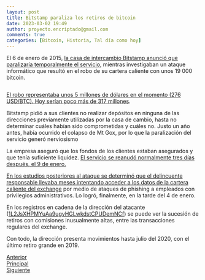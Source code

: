 ```yaml
---
layout: post
title: Bitstamp paraliza los retiros de bitcoin
date: 2023-03-02 19:49
author: proyecto.encriptado@gmail.com
comments: true
categories: [Bitcoin, Historia, Tal día como hoy]
---
```

<!-- wp:paragraph {"style":{"elements":{"link":{"color":{"text":"#0745e3"}}}}} -->
<p class="has-link-color">El 6 de enero de 2015, <a href="https://web.archive.org/web/20200518192911/https://www.reuters.com/article/us-bitstamp-cybersecurity/bitcoin-exchange-bitstamp-suspends-service-after-security-breach-idUSKBN0KF0UH20150106" target="_blank" rel="noreferrer noopener">la casa de intercambio Bitstamp anunció que paralizaría temporalmente el servicio</a>, mientras investigaban un ataque informático que resultó en el robo de su cartera caliente con unos 19 000 bitcoin.</p>
<!-- /wp:paragraph -->

<!-- wp:image {"align":"center","id":279,"sizeSlug":"full","linkDestination":"none"} -->
<figure class="wp-block-image aligncenter size-full"><img src="https://proyectobitcoin.com/wp-content/uploads/2023/02/6-enero-1.png" alt="" class="wp-image-279"/></figure>
<!-- /wp:image -->

<!-- wp:paragraph {"style":{"elements":{"link":{"color":{"text":"#0745e3"}}}}} -->
<p class="has-link-color"><a href="https://www.coindesk.com/markets/2015/07/01/details-of-5-million-bitstamp-hack-revealed/" target="_blank" rel="noreferrer noopener">El robo representaba unos 5 millones de dólares en el momento (276 USD/BTC). Hoy serían poco más de 317 millones</a>.</p>
<!-- /wp:paragraph -->

<!-- wp:paragraph -->
<p>Bitstamp pidió a sus clientes no realizar depósitos en ninguna de las direcciones previamente utilizadas por la casa de cambio, hasta no determinar cuáles habían sido comprometidas y cuáles no. Justo un año antes, había ocurrido el colapso de Mt Gox, por lo que la paralización del servicio generó nerviosismo</p>
<!-- /wp:paragraph -->

<!-- wp:paragraph {"style":{"elements":{"link":{"color":{"text":"#0745e3"}}}}} -->
<p class="has-link-color">La empresa aseguró que los fondos de los clientes estaban asegurados y que tenía suficiente liquidez. <a href="https://web.archive.org/web/20190110234941/https://www.reuters.com/article/bitstamp-cybersecurity/bitcoin-exchange-bitstamp-says-to-resume-trading-on-friday-idUSL6N0UO1DC20150109" target="_blank" rel="noreferrer noopener">El servicio se reanudó normalmente tres días después, el 9 de enero.</a></p>
<!-- /wp:paragraph -->

<!-- wp:paragraph {"style":{"elements":{"link":{"color":{"text":"#0745e3"}}}}} -->
<p class="has-link-color"><a href="https://www.coindesk.com/markets/2015/07/01/details-of-5-million-bitstamp-hack-revealed/" target="_blank" rel="noreferrer noopener">En los estudios posteriores al ataque se determinó que el delincuente responsable llevaba meses intentando acceder a los datos de la cartera caliente del exchange</a> por medio de ataques de phishing a empleados con privilegios administrativos. Lo logró, finalmente, en la tarde del 4 de enero.</p>
<!-- /wp:paragraph -->

<!-- wp:paragraph {"style":{"elements":{"link":{"color":{"text":"#0745e3"}}}}} -->
<p class="has-link-color">En los registros en cadena de la dirección del atacante (<a href="https://mempool.space/es/address/1L2JsXHPMYuAa9ugvHGLwkdstCPUDemNCf" target="_blank" rel="noreferrer noopener">1L2JsXHPMYuAa9ugvHGLwkdstCPUDemNCf</a>) se puede ver la sucesión de retiros con comisiones inusualmente altas, entre las transacciones regulares del exchange.</p>
<!-- /wp:paragraph -->

<!-- wp:paragraph -->
<p>Con todo, la dirección presenta movimientos hasta julio del 2020, con el último retiro grande en 2019.</p>
<!-- /wp:paragraph -->

<!-- wp:columns -->
<div class="wp-block-columns"><!-- wp:column -->
<div class="wp-block-column"><!-- wp:buttons {"layout":{"type":"flex"}} -->
<div class="wp-block-buttons"><!-- wp:button {"className":"is-style-outline"} -->
<div class="wp-block-button is-style-outline"><a class="wp-block-button__link wp-element-button" href="https://proyectobitcoin.com/?p=273">Anterior</a></div>
<!-- /wp:button --></div>
<!-- /wp:buttons --></div>
<!-- /wp:column -->

<!-- wp:column -->
<div class="wp-block-column"><!-- wp:buttons {"layout":{"type":"flex","justifyContent":"center"}} -->
<div class="wp-block-buttons"><!-- wp:button {"className":"is-style-outline"} -->
<div class="wp-block-button is-style-outline"><a class="wp-block-button__link wp-element-button" href="https://proyectobitcoin.com/?page_id=272">Principal</a></div>
<!-- /wp:button --></div>
<!-- /wp:buttons --></div>
<!-- /wp:column -->

<!-- wp:column -->
<div class="wp-block-column"><!-- wp:buttons {"layout":{"type":"flex","justifyContent":"right"}} -->
<div class="wp-block-buttons"><!-- wp:button {"className":"is-style-outline"} -->
<div class="wp-block-button is-style-outline"><a class="wp-block-button__link wp-element-button" href="https://proyectobitcoin.com/?p=287">Siguiente </a></div>
<!-- /wp:button --></div>
<!-- /wp:buttons --></div>
<!-- /wp:column --></div>
<!-- /wp:columns -->
